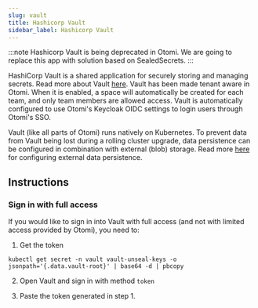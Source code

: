 ```yaml
---
slug: vault
title: Hashicorp Vault
sidebar_label: Hashicorp Vault
---
```


:::note
Hashicorp Vault is being deprecated in Otomi. We are going to replace this app with solution based on SealedSecrets.
:::

HashiCorp Vault is a shared application for securely storing and managing secrets. Read more about Vault [here](https://www.vaultproject.io/docs/what-is-vault).
Vault has been made tenant aware in Otomi. When it is enabled, a space will automatically be created for each team, and only team members are allowed access. Vault is automatically configured to use Otomi's Keycloak OIDC settings to login users through Otomi's SSO.

Vault (like all parts of Otomi) runs natively on Kubernetes. To prevent data from Vault being lost during a rolling cluster upgrade, data persistence can be configured in combination with external (blob) storage. Read more [here](https://www.vaultproject.io/docs/configuration/storage) for configuring external data persistence.

## Instructions

### Sign in with full access

If you would like to sign in into Vault with full access (and not with limited access provided by Otomi), you need to:

1. Get the token

```
kubectl get secret -n vault vault-unseal-keys -o jsonpath='{.data.vault-root}' | base64 -d | pbcopy
```

2.  Open Vault and sign in with method `token`

3.  Paste the token generated in step 1.
